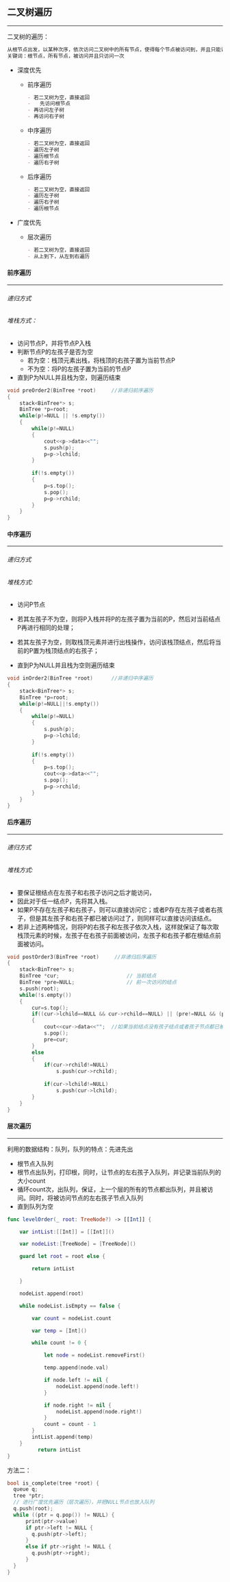 ## 二叉树遍历

-----------

二叉树的遍历：

```markdown
从根节点出发，以某种次序，依次访问二叉树中的所有节点，使得每个节点被访问到，并且只能访问一次
关键词：根节点，所有节点，被访问并且只访问一次
```

- 深度优先
  
  - 前序遍历
  
    ```markdown
    - 若二叉树为空，直接返回
    -	先访问根节点
    - 再访问左子树
    - 再访问右子树
    ```
  
  - 中序遍历
  
    ```markdown
    - 若二叉树为空，直接返回
    - 遍历左子树
    - 遍历根节点
    - 遍历右子树
    ```
  
  - 后序遍历
  
    ```markdown
    - 若二叉树为空，直接返回
    - 遍历左子树
    - 遍历右子树
    - 遍历根节点
    ```
  
    
  
- 广度优先
  
  - 层次遍历
  
    ```markdown
    - 若二叉树为空，直接返回
    - 从上到下，从左到右遍历
    ```
  
    

#### 前序遍历

----

###### 递归方式



###### 堆栈方式：

- 访问节点P，并将节点P入栈
- 判断节点P的左孩子是否为空
  - 若为空：栈顶元素出栈，将栈顶的右孩子置为当前节点P
  - 不为空：将P的左孩子置为当前的节点P
- 直到P为NULL并且栈为空，则遍历结束

```c++
void preOrder2(BinTree *root)     //非递归前序遍历 
{
    stack<BinTree*> s;
    BinTree *p=root;
    while(p!=NULL || !s.empty())
    {   
        while(p!=NULL) 
        {
            cout<<p->data<<"";
            s.push(p);
            p=p->lchild;
        }
        
        if(!s.empty())
        {
            p=s.top();
            s.pop();
            p=p->rchild;
        }
    }
}
```



#### 中序遍历

----

###### 递归方式



###### 堆栈方式:

- 访问P节点
- 若其左孩子不为空，则将P入栈并将P的左孩子置为当前的P，然后对当前结点P再进行相同的处理；

- 若其左孩子为空，则取栈顶元素并进行出栈操作，访问该栈顶结点，然后将当前的P置为栈顶结点的右孩子；
- 直到P为NULL并且栈为空则遍历结束

```c++
void inOrder2(BinTree *root)      //非递归中序遍历
{
    stack<BinTree*> s;
    BinTree *p=root;
    while(p!=NULL||!s.empty())
    {
        while(p!=NULL)
        {
            s.push(p);
            p=p->lchild;
        }
      
        if(!s.empty())
        {
            p=s.top();
            cout<<p->data<<"";
            s.pop();
            p=p->rchild;
        }
    }    
} 
```





#### 后序遍历

----

###### 递归方式



###### 堆栈方式:

- 要保证根结点在左孩子和右孩子访问之后才能访问，
- 因此对于任一结点P，先将其入栈。
- 如果P不存在左孩子和右孩子，则可以直接访问它；或者P存在左孩子或者右孩子，但是其左孩子和右孩子都已被访问过了，则同样可以直接访问该结点。
- 若非上述两种情况，则将P的右孩子和左孩子依次入栈，这样就保证了每次取栈顶元素的时候，左孩子在右孩子前面被访问，左孩子和右孩子都在根结点前面被访问。

```c++
void postOrder3(BinTree *root)     //非递归后序遍历
{
    stack<BinTree*> s;
    BinTree *cur;                      // 当前结点 
    BinTree *pre=NULL;                 // 前一次访问的结点 
    s.push(root);
    while(!s.empty())
    {
        cur=s.top();
        if((cur->lchild==NULL && cur->rchild==NULL) || (pre!=NULL && (pre==cur->lchild || pre==cur->rchild)))
        {
            cout<<cur->data<<"";  //如果当前结点没有孩子结点或者孩子节点都已被访问过 
            s.pop();
            pre=cur; 
        }
        else
        {
            if(cur->rchild!=NULL)
                s.push(cur->rchild);
          
            if(cur->lchild!=NULL)    
                s.push(cur->lchild);
        }
    }    
}
```





#### 层次遍历

-----

利用的数据结构：队列，队列的特点：先进先出

- 根节点入队列
- 根节点出队列，打印根，同时，让节点的左右孩子入队列，并记录当前队列的大小count
- 循环count次，出队列，保证，上一个层的所有的节点都出队列，并且被访问。同时，将被访问节点的左右孩子节点入队列
- 直到队列为空

```swift
func levelOrder(_ root: TreeNode?) -> [[Int]] {

    var intList:[[Int]] = [[Int]]()

    var nodeList:[TreeNode] = [TreeNode]()

    guard let root = root else {

        return intList

    }

    nodeList.append(root)

    while nodeList.isEmpty == false {

        var count = nodeList.count

        var temp = [Int]()

        while count != 0 {

            let node = nodeList.removeFirst()

            temp.append(node.val)

            if node.left != nil {
                nodeList.append(node.left!)
            }

            if node.right != nil {
                nodeList.append(node.right!)
            }
            count = count - 1
        }
        intList.append(temp)
    }
          return intList
}
```

方法二：

```c++
bool is_complete(tree *root) {
  queue q;
  tree *ptr;
  // 进行广度优先遍历（层次遍历），并把NULL节点也放入队列
  q.push(root);
  while ((ptr = q.pop()) != NULL) {
      print(ptr->value)
      if ptr->left != NULL {
        q.push(ptr->left);        
      }                    
      else if ptr->right != NULL {
        q.push(ptr->right);
      }
  }
}  
```

